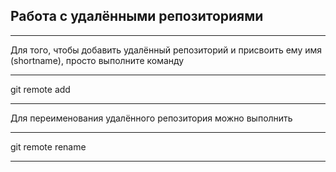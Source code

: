 ## Работа с удалёнными репозиториями
***
 Для того, чтобы добавить удалённый репозиторий и присвоить ему имя (shortname), просто выполните команду
 ***
  git remote add <shortname> <url>
  ***
  Для переименования удалённого репозитория можно выполнить 
  ***
  git remote rename
  ***


